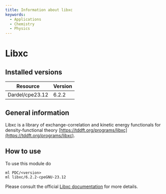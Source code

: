 ```yaml
---
title: Information about libxc
keywords:
  - Applications
  - Chemistry
  - Physics
---
```

# Libxc

## Installed versions

| Resource | Version |
|---|---|
| Dardel/cpe23.12 | 6.2.2 |

## General information

Libxc is a library of exchange-correlation and kinetic energy functionals for density-functional theory
[https://tddft.org/programs/libxc](https://tddft.org/programs/libxc).

## How to use

To use this module do
```
ml PDC/<version>
ml libxc/6.2.2-cpeGNU-23.12
```

Please consult the official [Libxc documentation](https://www.tddft.org/programs/libxc) for more details.

